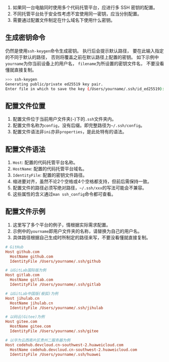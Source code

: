 <Bilibili vid="BV1Mr421c7S3" />

1. 如果同一台电脑同时使用多个代码托管平台，应进行多 SSH 密钥的配置。
2. 不同托管平台处于安全性考虑不宜使用同一密钥，应当分别配置。
3. 需要通过配置文件制定在什么域名下使用什么密钥。

## 生成密钥命令

仍然是使用`ssh-keygen`命令生成密钥。
执行后会提示默认路径，
要在此输入指定的不同于默认的路径，
否则将覆盖之前在默认路径上配置的密钥。
如下示例中`yourname`为你当前设备上的用户名，
`filename`为所设置的密钥文件名，
不要没看懂就直接复制。

```sh
>>> ssh-keygen
Generating public/private ed25519 key pair.
Enter file in which to save the key (/Users/yourname/.ssh/id_ed25519): /User/yourname/.ssh/filename
```

## 配置文件位置

1. 配置文件位于当前用户文件夹(`~`)下的`.ssh`文件夹内。
2. 配置文件名称为`config`，没有后缀。即完整路径为`~/.ssh/config`。
3. 配置文件语法非`ini`亦非`properties`，是此处特有的语法。

## 配置文件语法

1. `Host`: 配置的代码托管平台名称。
2. `HostName`: 配置的代码托管平台域名。
3. `IdentityFile`: 配置的密钥文件路径。
4. 缩进要对齐，虽然不论2个空格或4个空格都支持，但前后需保持一致。
5. 配置文件的路径必须写绝对路径，`~/.ssh/xxx`的写法可能会不兼容。
6. 这些属性的含义通过`man ssh_config`命令都可查看。

## 配置文件示例

1. 这里写了多个平台的例子，情根据实际需求配置。
2. 示例中的`yourname`即用户文件夹的名称，请替换为自己的用户名。
3. 具体路径根据自己生成时所制定的路径来写，不要没看懂就直接复制。

```ini
# GitHub
Host github.com
  HostName github.com
  IdentityFile /Users/yourname/.ssh/github

# 以GitLab国际版为例
Host gitlab.com
  HostName gitlab.com
  IdentityFile /Users/yourname/.ssh/gitlab

# 以GitLab中国版(极狐)为例
Host jihulab.cn
  HostName jihulab.cn
  IdentityFile /Users/yourname/.ssh/jihulab

# 以码云(Gitee)为例
Host gitee.com
  HostName gitee.com
  IdentityFile /Users/yourname/.ssh/gitee

# 以华为云西南片区贵州二服务器为例
Host codehub.devcloud.cn-southwest-2.huaweicloud.com
  HostName codehub.devcloud.cn-southwest-2.huaweicloud.com
  IdentityFile /Users/yourname/.ssh/huawei
```
